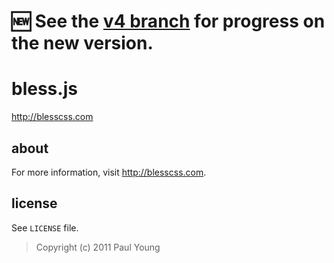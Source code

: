 :new: See the [v4 branch](https://github.com/paulyoung/bless.js/tree/v4) for
progress on the new version.
=======

bless.js
=======

<http://blesscss.com>

about
-----

For more information, visit <http://blesscss.com>.

license
-------

See `LICENSE` file.

> Copyright (c) 2011 Paul Young
